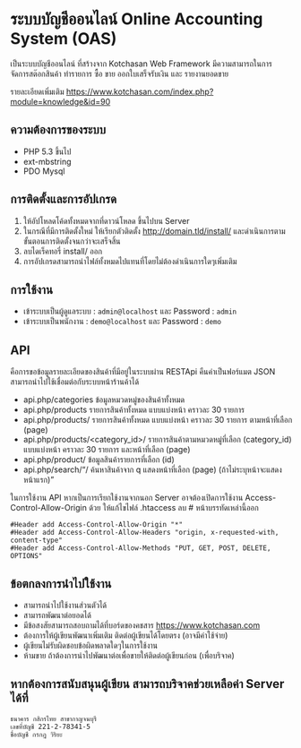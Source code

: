 # ระบบบัญชีออนไลน์ Online Accounting System (OAS)

เป็นระบบบัญชีออนไลน์ ที่สร้างจาก Kotchasan Web Framework มีความสามารถในการ จัดการสต๊อกสินค้า
ทำรายการ ซื้อ ขาย ออกใบเสร็จรับเงิน และ รายงานยอดขาย

รายละเอียดเพิ่มเติม https://www.kotchasan.com/index.php?module=knowledge&id=90

## ความต้องการของระบบ

- PHP 5.3 ขึ้นไป
- ext-mbstring
- PDO Mysql

## การติดตั้งและการอัปเกรด

1.  ให้อัปโหลดโค้ดทั้งหมดจากที่ดาวน์โหลด ขึ้นไปบน Server
2.  ในกรณีที่มีการติดตั้งใหม่ ให้เรียกตัวติดตั้ง http://domain.tld/install/ และดำเนินการตามขั้นตอนการติดตั้งจนกว่าจะเสร็จสิ้น
3.  ลบไดเร็คทอรี่ install/ ออก
4.  การอัปเกรดสามารถนำไฟล์ทั้งหมดไปแทนที่โดยไม่ต้องดำเนินการใดๆเพิ่มเติม

## การใช้งาน

- เข้าระบบเป็นผู้ดูแลระบบ : `admin@localhost` และ Password : `admin`
- เข้าระบบเป็นพนักงาน : `demo@localhost` และ Password : `demo`

## API

คือการขอข้อมูลรายละเอียดของสินค้าที่มีอยู่ในระบบผ่าน RESTApi คืนค่าเป็นฟอร์แมต JSON สามารถนำไปใช้เชื่อมต่อกับระบบหน้าร้านค้าได้

- api.php/categories ข้อมูลหมวดหมู่ของสินค้าทั้งหมด
- api.php/products รายการสินค้าทั้งหมด แบบแบ่งหน้า คราวละ 30 รายการ
- api.php/products/<page> รายการสินค้าทั้งหมด แบบแบ่งหน้า คราวละ 30 รายการ ตามหน้าที่เลือก (page)
- api.php/products/<category_id>/<page> รายการสินค้าตามหมวดหมู่ที่เลือก (category_id) แบบแบ่งหน้า คราวละ 30 รายการ และหน้าที่เลือก (page)
- api.php/product/<id> ข้อมูลสินค้ารายการที่เลือก (id)
- api.php/search/<q>/<page> ค้นหาสินค้าจาก q แสดงหน้าที่เลือก (page) (ถ้าไม่ระบุหน้าจะแสดงหน้าแรก)

ในการใช้งาน API หากเป็นการเรียกใช้งานจากนอก Server อาจต้องเปิดการใช้งาน Access-Control-Allow-Origin ด้วย ให้แก้ไขไฟล์ .htaccess ลบ # หน้าบรรทัดเหล่านี้ออก

```
#Header add Access-Control-Allow-Origin "*"
#Header add Access-Control-Allow-Headers "origin, x-requested-with, content-type"
#Header add Access-Control-Allow-Methods "PUT, GET, POST, DELETE, OPTIONS"
```

## ข้อตกลงการนำไปใช้งาน

- สามารถนำไปใช้งานส่วนตัวได้
- สามารถพัฒนาต่อยอดได้
- มีข้อสงสัยสามารถสอบถามได้ที่บอร์ดของคชสาร https://www.kotchasan.com
- ต้องการให้ผู้เขียนพัฒนาเพิ่มเติม ติดต่อผู้เขียนได้โดยตรง (อาจมีค่าใช้จ่าย)
- ผู้เขียนไม่รับผิดชอบข้อผิดพลาดใดๆในการใช้งาน
- ห้ามขาย ถ้าต้องการนำไปพัฒนาต่อเพื่อขายให้ติดต่อผู้เขียนก่อน (เพื่อบริจาค)

## หากต้องการสนับสนุนผู้เขียน สามารถบริจาคช่วยเหลือค่า Server ได้ที่

```
ธนาคาร กสิกรไทย สาขากาญจนบุรี
เลขที่บัญชี 221-2-78341-5
ชื่อบัญชี กรกฎ วิริยะ
```
